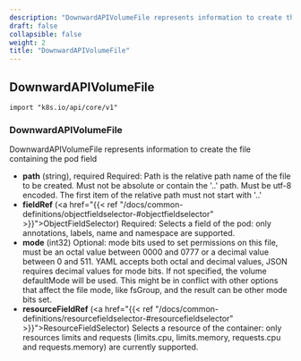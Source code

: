 ```yaml
---
description: "DownwardAPIVolumeFile represents information to create the file containing the pod field."
draft: false
collapsible: false
weight: 2
title: "DownwardAPIVolumeFile"
---
```

## DownwardAPIVolumeFile
`import "k8s.io/api/core/v1"`
### DownwardAPIVolumeFile
DownwardAPIVolumeFile represents information to create the file containing the pod field
- **path** (string), required
  Required: Path is  the relative path name of the file to be created. Must not be absolute or contain the '..' path. Must be utf-8 encoded. The first item of the relative path must not start with '..'
- **fieldRef** (<a href="{{< ref "/docs/common-definitions/objectfieldselector-#objectfieldselector" >}}">ObjectFieldSelector</a>)
  Required: Selects a field of the pod: only annotations, labels, name and namespace are supported.
- **mode** (int32)
  Optional: mode bits used to set permissions on this file, must be an octal value between 0000 and 0777 or a decimal value between 0 and 511. YAML accepts both octal and decimal values, JSON requires decimal values for mode bits. If not specified, the volume defaultMode will be used. This might be in conflict with other options that affect the file mode, like fsGroup, and the result can be other mode bits set.
- **resourceFieldRef** (<a href="{{< ref "/docs/common-definitions/resourcefieldselector-#resourcefieldselector" >}}">ResourceFieldSelector</a>)
  Selects a resource of the container: only resources limits and requests (limits.cpu, limits.memory, requests.cpu and requests.memory) are currently supported.

